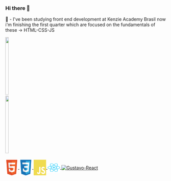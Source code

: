 ### Hi there 👋

📖 - I've been studying front end development at Kenzie Academy Brasil now i'm finishing  the first quarter which are focused on the fundamentals of these -> HTML-CSS-JS

  <div style='display:inline-block'>
  <a href="https://github.com/gustavool1">
  <img width='48%'height="180em" src="https://github-readme-stats.vercel.app/api?username=gustavool1&show_icons=true&theme=dark&include_all_commits=true&count_private=true"/>
  <img width='48%' height="180em" src="https://github-readme-stats.vercel.app/api/top-langs/?username=gustavool1&layout=compact&langs_count=7&theme=dark"/>
  </div>

<div style="display: inline_block"><br>
  <img align="center" alt="Gustavo-HTML" height="50" width="40" src="https://raw.githubusercontent.com/devicons/devicon/master/icons/html5/html5-original.svg">
  <img align="center" alt="Gustavo-CSS" height="50" width="40" src="https://raw.githubusercontent.com/devicons/devicon/master/icons/css3/css3-original.svg">
  <img align="center" alt="Gustavo-Js" height="50" width="40" src="https://raw.githubusercontent.com/devicons/devicon/master/icons/javascript/javascript-plain.svg">
  <img align="center" alt="Gustavo-React" height="30" width="40" src="https://raw.githubusercontent.com/devicons/devicon/master/icons/react/react-original.svg">  
  <img align="center" alt="Gustavo-React" height="30" width="40" src="https://raw.githubusercontent.com/devicons/devicon/master/icons/python/-original.svg">  
</div>
  
